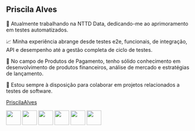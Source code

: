## Priscila Alves

🔭 Atualmente trabalhando na NTTD Data, dedicando-me ao aprimoramento em testes automatizados.

📈 Minha experiência abrange desde testes e2e, funcionais, de integração, API e desempenho até a gestão completa de ciclo de testes.

💼 No campo de Produtos de Pagamento, tenho sólido conhecimento em desenvolvimento de produtos financeiros, análise de mercado e estratégias de lançamento.

👥 Estou sempre à disposição para colaborar em projetos relacionados a testes de software.


[PriscilaAlves](https://www.linkedin.com/in/priscila-alves-costa/)



<div display="inline">
 <img width="40" height="40" src="https://cdn.jsdelivr.net/gh/devicons/devicon@latest/icons/python/python-original.svg" />
 
  <img width="40" height="40" src="https://cdn.jsdelivr.net/gh/devicons/devicon@latest/icons/cypressio/cypressio-original.svg" />
  
  <img width="40" height="40" src="https://cdn.jsdelivr.net/gh/devicons/devicon@latest/icons/javascript/javascript-original.svg" />
  
  <img width="40" height="40" src="https://cdn.jsdelivr.net/gh/devicons/devicon@latest/icons/postman/postman-original.svg" />
  
  <img width="40" height="40" src="https://cdn.jsdelivr.net/gh/devicons/devicon@latest/icons/azuredevops/azuredevops-original.svg" />
            
  <img width="40" height="40" src="https://cdn.jsdelivr.net/gh/devicons/devicon@latest/icons/github/github-original.svg" />
          
  </div>
          
          
          
